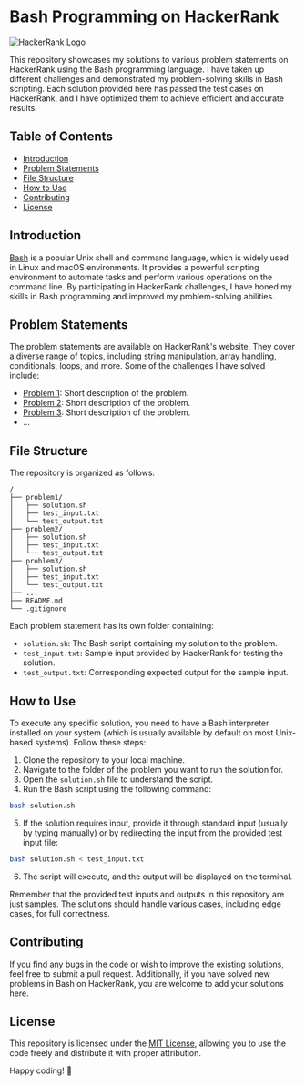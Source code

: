 # Bash Programming on HackerRank

![HackerRank Logo](https://hrcdn.net/community-frontend/assets/brand/logo-new-white-green-a5cb7f2f.svg)

This repository showcases my solutions to various problem statements on HackerRank using the Bash programming language. I have taken up different challenges and demonstrated my problem-solving skills in Bash scripting. Each solution provided here has passed the test cases on HackerRank, and I have optimized them to achieve efficient and accurate results.

## Table of Contents

- [Introduction](#introduction)
- [Problem Statements](#problem-statements)
- [File Structure](#file-structure)
- [How to Use](#how-to-use)
- [Contributing](#contributing)
- [License](#license)

## Introduction

[Bash](https://www.gnu.org/software/bash/) is a popular Unix shell and command language, which is widely used in Linux and macOS environments. It provides a powerful scripting environment to automate tasks and perform various operations on the command line. By participating in HackerRank challenges, I have honed my skills in Bash programming and improved my problem-solving abilities.

## Problem Statements

The problem statements are available on HackerRank's website. They cover a diverse range of topics, including string manipulation, array handling, conditionals, loops, and more. Some of the challenges I have solved include:

- [Problem 1](link_to_problem1): Short description of the problem.
- [Problem 2](link_to_problem2): Short description of the problem.
- [Problem 3](link_to_problem3): Short description of the problem.
- ...

## File Structure

The repository is organized as follows:

```
/
├── problem1/
│   ├── solution.sh
│   ├── test_input.txt
│   └── test_output.txt
├── problem2/
│   ├── solution.sh
│   ├── test_input.txt
│   └── test_output.txt
├── problem3/
│   ├── solution.sh
│   ├── test_input.txt
│   └── test_output.txt
├── ...
├── README.md
└── .gitignore
```

Each problem statement has its own folder containing:
- `solution.sh`: The Bash script containing my solution to the problem.
- `test_input.txt`: Sample input provided by HackerRank for testing the solution.
- `test_output.txt`: Corresponding expected output for the sample input.

## How to Use

To execute any specific solution, you need to have a Bash interpreter installed on your system (which is usually available by default on most Unix-based systems). Follow these steps:

1. Clone the repository to your local machine.
2. Navigate to the folder of the problem you want to run the solution for.
3. Open the `solution.sh` file to understand the script.
4. Run the Bash script using the following command:

```bash
bash solution.sh
```

5. If the solution requires input, provide it through standard input (usually by typing manually) or by redirecting the input from the provided test input file:

```bash
bash solution.sh < test_input.txt
```

6. The script will execute, and the output will be displayed on the terminal.

Remember that the provided test inputs and outputs in this repository are just samples. The solutions should handle various cases, including edge cases, for full correctness.

## Contributing

If you find any bugs in the code or wish to improve the existing solutions, feel free to submit a pull request. Additionally, if you have solved new problems in Bash on HackerRank, you are welcome to add your solutions here.

## License

This repository is licensed under the [MIT License](LICENSE), allowing you to use the code freely and distribute it with proper attribution.

Happy coding! :rocket:
